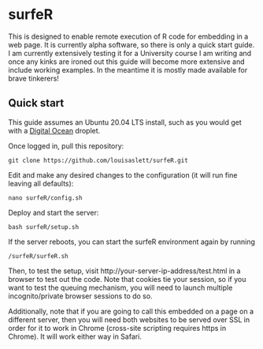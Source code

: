 # surfeR

This is designed to enable remote execution of R code for embedding in a web page.  It is currently alpha software, so there is only a quick start guide.  I am currently extensively testing it for a University course I am writing and once any kinks are ironed out this guide will become more extensive and include working examples.  In the meantime it is mostly made available for brave tinkerers!

## Quick start

This guide assumes an Ubuntu 20.04 LTS install, such as you would get with a [Digital Ocean](https://www.digitalocean.com/) droplet.

Once logged in, pull this repository:

```{bash}
git clone https://github.com/louisaslett/surfeR.git
```

Edit and make any desired changes to the configuration (it will run fine leaving all defaults):

```{bash}
nano surfeR/config.sh
```

Deploy and start the server:

```{bash}
bash surfeR/setup.sh
```

If the server reboots, you can start the surfeR environment again by running

```{bash}
/surfeR/surfeR.sh
```

Then, to test the setup, visit http://your-server-ip-address/test.html in a browser to test out the code.  Note that cookies tie your session, so if you want to test the queuing mechanism, you will need to launch multiple incognito/private browser sessions to do so.

Additionally, note that if you are going to call this embedded on a page on a different server, then you will need both websites to be served over SSL in order for it to work in Chrome (cross-site scripting requires https in Chrome).  It will work either way in Safari.
